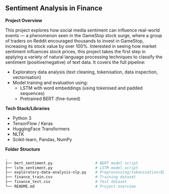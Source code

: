 ## Sentiment Analysis in Finance

**Project Overview**

This project explores how social media sentiment can influence real-world events — a phenomenon seen in the GameStop stock surge, where a group of traders on Reddit encouraged thousands to invest in GameStop, increasing its stock value by over 100%. Interested in seeing how market sentiment influences stock prices, this project takes the first step in applying a variety of natural language processing techniques to classify the sentiment (positive/negative) of text data. It covers the full pipeline:
- Exploratory data analysis (text cleaning, tokenisation, data inspection, vectorisation)
- Model training and evaluation using:
  - LSTM with word embeddings (using tokenised and padded sequences)
  - Pretrained BERT (fine-tuned)
 
**Tech Stack/Libraries**
- Python 3
- TensorFlow / Keras
- HuggingFace Transformers
- NLTK
- Scikit-learn, Pandas, NumPy

**Folder Structure**
```bash
.
├── bert_sentiment.py                   # BERT model script
├── lstm_sentiment.py                   # LSTM model script
├── exploratory-data-analysis-nlp.py    # Preprocessing/tokenisation/EDA
├── finance_train.csv                   # Training dataset
├── finance_test.csv                    # Test dataset 
└── README.md                           # Project overview
